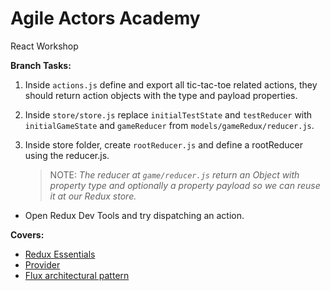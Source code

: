 # Agile Actors Academy

React Workshop

**Branch Tasks:**

1. Inside `actions.js` define and export all tic-tac-toe related actions, they should return action objects with the type and payload properties.

2. Inside `store/store.js`
   replace `initialTestState` and `testReducer` with `initialGameState` and `gameReducer` from `models/gameRedux/reducer.js`.
3. Inside store folder, create `rootReducer.js` and define a rootReducer using the reducer.js.

   > NOTE: _The reducer at `game/reducer.js` return an Object with property type and optionally a property payload so we can reuse it at our Redux store._

- Open Redux Dev Tools and try dispatching an action.

<!--todo: update covers section -->

**Covers:**

- [Redux Essentials](https://redux.js.org/tutorials/essentials/part-1-overview-concepts)
- [Provider](https://react-redux.js.org/api/provider)
- [Flux architectural pattern](https://www.freecodecamp.org/news/an-introduction-to-the-flux-architectural-pattern-674ea74775c9/)
